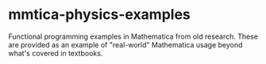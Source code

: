 # mmtica-physics-examples

Functional programming examples in Mathematica from old research. These are provided as an example of "real-world" Mathematica usage beyond what's covered in textbooks. 
